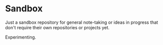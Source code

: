# Sandbox
Just a sandbox repository for general note-taking or ideas in progress that don't require their own repositories or projects yet.

Experimenting.
